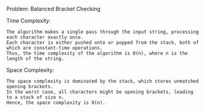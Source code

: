 Problem: Balanced Bracket Checking

Time Complexity:

    The algorithm makes a single pass through the input string, processing each character exactly once.
    Each character is either pushed onto or popped from the stack, both of which are constant-time operations.
    Thus, the time complexity of the algorithm is O(n), where n is the length of the string.

Space Complexity:

    The space complexity is dominated by the stack, which stores unmatched opening brackets.
    In the worst case, all characters might be opening brackets, leading to a stack of size n.
    Hence, the space complexity is O(n).